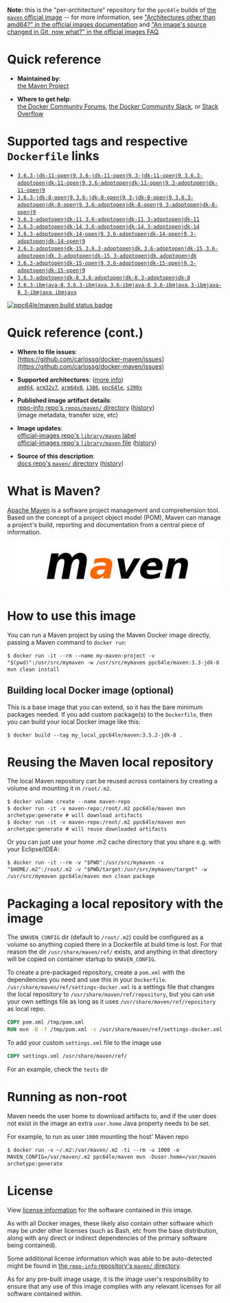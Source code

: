 <!--

********************************************************************************

WARNING:

    DO NOT EDIT "maven/README.md"

    IT IS AUTO-GENERATED

    (from the other files in "maven/" combined with a set of templates)

********************************************************************************

-->

**Note:** this is the "per-architecture" repository for the `ppc64le` builds of [the `maven` official image](https://hub.docker.com/_/maven) -- for more information, see ["Architectures other than amd64?" in the official images documentation](https://github.com/docker-library/official-images#architectures-other-than-amd64) and ["An image's source changed in Git, now what?" in the official images FAQ](https://github.com/docker-library/faq#an-images-source-changed-in-git-now-what).

# Quick reference

-	**Maintained by**:  
	[the Maven Project](https://github.com/carlossg/docker-maven)

-	**Where to get help**:  
	[the Docker Community Forums](https://forums.docker.com/), [the Docker Community Slack](https://dockr.ly/slack), or [Stack Overflow](https://stackoverflow.com/search?tab=newest&q=docker)

# Supported tags and respective `Dockerfile` links

-	[`3.6.3-jdk-11-openj9`, `3.6-jdk-11-openj9`, `3-jdk-11-openj9`, `3.6.3-adoptopenjdk-11-openj9`, `3.6-adoptopenjdk-11-openj9`, `3-adoptopenjdk-11-openj9`](https://github.com/carlossg/docker-maven/blob/b243010db790a1ab8f6a43d26ae86a76cba86b55/adoptopenjdk-11-openj9/Dockerfile)
-	[`3.6.3-jdk-8-openj9`, `3.6-jdk-8-openj9`, `3-jdk-8-openj9`, `3.6.3-adoptopenjdk-8-openj9`, `3.6-adoptopenjdk-8-openj9`, `3-adoptopenjdk-8-openj9`](https://github.com/carlossg/docker-maven/blob/b243010db790a1ab8f6a43d26ae86a76cba86b55/adoptopenjdk-8-openj9/Dockerfile)
-	[`3.6.3-adoptopenjdk-11`, `3.6-adoptopenjdk-11`, `3-adoptopenjdk-11`](https://github.com/carlossg/docker-maven/blob/d98fc55d68cbd5fa8df9e59c95678e1d702b0925/adoptopenjdk-11/Dockerfile)
-	[`3.6.3-adoptopenjdk-14`, `3.6-adoptopenjdk-14`, `3-adoptopenjdk-14`](https://github.com/carlossg/docker-maven/blob/5768b638a84739d0ad85dbcbe42018075550b109/adoptopenjdk-14/Dockerfile)
-	[`3.6.3-adoptopenjdk-14-openj9`, `3.6-adoptopenjdk-14-openj9`, `3-adoptopenjdk-14-openj9`](https://github.com/carlossg/docker-maven/blob/b243010db790a1ab8f6a43d26ae86a76cba86b55/adoptopenjdk-14-openj9/Dockerfile)
-	[`3.6.3-adoptopenjdk-15`, `3.6.3-adoptopenjdk`, `3.6-adoptopenjdk-15`, `3.6-adoptopenjdk`, `3-adoptopenjdk-15`, `3-adoptopenjdk`, `adoptopenjdk`](https://github.com/carlossg/docker-maven/blob/ecb160edac810c845116ef70ffbda8bfeca21075/adoptopenjdk-15/Dockerfile)
-	[`3.6.3-adoptopenjdk-15-openj9`, `3.6-adoptopenjdk-15-openj9`, `3-adoptopenjdk-15-openj9`](https://github.com/carlossg/docker-maven/blob/b243010db790a1ab8f6a43d26ae86a76cba86b55/adoptopenjdk-15-openj9/Dockerfile)
-	[`3.6.3-adoptopenjdk-8`, `3.6-adoptopenjdk-8`, `3-adoptopenjdk-8`](https://github.com/carlossg/docker-maven/blob/d98fc55d68cbd5fa8df9e59c95678e1d702b0925/adoptopenjdk-8/Dockerfile)
-	[`3.6.3-ibmjava-8`, `3.6.3-ibmjava`, `3.6-ibmjava-8`, `3.6-ibmjava`, `3-ibmjava-8`, `3-ibmjava`, `ibmjava`](https://github.com/carlossg/docker-maven/blob/d3dd6bc261c6173c5e52e3a7a36b6a3d8d2800b4/ibmjava-8/Dockerfile)

[![ppc64le/maven build status badge](https://img.shields.io/jenkins/s/https/doi-janky.infosiftr.net/job/multiarch/job/ppc64le/job/maven.svg?label=ppc64le/maven%20%20build%20job)](https://doi-janky.infosiftr.net/job/multiarch/job/ppc64le/job/maven/)

# Quick reference (cont.)

-	**Where to file issues**:  
	[https://github.com/carlossg/docker-maven/issues](https://github.com/carlossg/docker-maven/issues)

-	**Supported architectures**: ([more info](https://github.com/docker-library/official-images#architectures-other-than-amd64))  
	[`amd64`](https://hub.docker.com/r/amd64/maven/), [`arm32v7`](https://hub.docker.com/r/arm32v7/maven/), [`arm64v8`](https://hub.docker.com/r/arm64v8/maven/), [`i386`](https://hub.docker.com/r/i386/maven/), [`ppc64le`](https://hub.docker.com/r/ppc64le/maven/), [`s390x`](https://hub.docker.com/r/s390x/maven/)

-	**Published image artifact details**:  
	[repo-info repo's `repos/maven/` directory](https://github.com/docker-library/repo-info/blob/master/repos/maven) ([history](https://github.com/docker-library/repo-info/commits/master/repos/maven))  
	(image metadata, transfer size, etc)

-	**Image updates**:  
	[official-images repo's `library/maven` label](https://github.com/docker-library/official-images/issues?q=label%3Alibrary%2Fmaven)  
	[official-images repo's `library/maven` file](https://github.com/docker-library/official-images/blob/master/library/maven) ([history](https://github.com/docker-library/official-images/commits/master/library/maven))

-	**Source of this description**:  
	[docs repo's `maven/` directory](https://github.com/docker-library/docs/tree/master/maven) ([history](https://github.com/docker-library/docs/commits/master/maven))

# What is Maven?

[Apache Maven](http://maven.apache.org) is a software project management and comprehension tool. Based on the concept of a project object model (POM), Maven can manage a project's build, reporting and documentation from a central piece of information.

![logo](https://raw.githubusercontent.com/docker-library/docs/e2782b8942c1af41419536078c8d0176665a005d/maven/logo.png)

# How to use this image

You can run a Maven project by using the Maven Docker image directly, passing a Maven command to `docker run`:

```console
$ docker run -it --rm --name my-maven-project -v "$(pwd)":/usr/src/mymaven -w /usr/src/mymaven ppc64le/maven:3.3-jdk-8 mvn clean install
```

## Building local Docker image (optional)

This is a base image that you can extend, so it has the bare minimum packages needed. If you add custom package(s) to the `Dockerfile`, then you can build your local Docker image like this:

```console
$ docker build --tag my_local_ppc64le/maven:3.5.2-jdk-8 .
```

# Reusing the Maven local repository

The local Maven repository can be reused across containers by creating a volume and mounting it in `/root/.m2`.

```console
$ docker volume create --name maven-repo
$ docker run -it -v maven-repo:/root/.m2 ppc64le/maven mvn archetype:generate # will download artifacts
$ docker run -it -v maven-repo:/root/.m2 ppc64le/maven mvn archetype:generate # will reuse downloaded artifacts
```

Or you can just use your home .m2 cache directory that you share e.g. with your Eclipse/IDEA:

```console
$ docker run -it --rm -v "$PWD":/usr/src/mymaven -v "$HOME/.m2":/root/.m2 -v "$PWD/target:/usr/src/mymaven/target" -w /usr/src/mymaven ppc64le/maven mvn clean package  
```

# Packaging a local repository with the image

The `$MAVEN_CONFIG` dir (default to `/root/.m2`) could be configured as a volume so anything copied there in a Dockerfile at build time is lost. For that reason the dir `/usr/share/maven/ref/` exists, and anything in that directory will be copied on container startup to `$MAVEN_CONFIG`.

To create a pre-packaged repository, create a `pom.xml` with the dependencies you need and use this in your `Dockerfile`. `/usr/share/maven/ref/settings-docker.xml` is a settings file that changes the local repository to `/usr/share/maven/ref/repository`, but you can use your own settings file as long as it uses `/usr/share/maven/ref/repository` as local repo.

```dockerfile
COPY pom.xml /tmp/pom.xml
RUN mvn -B -f /tmp/pom.xml -s /usr/share/maven/ref/settings-docker.xml dependency:resolve
```

To add your custom `settings.xml` file to the image use

```dockerfile
COPY settings.xml /usr/share/maven/ref/
```

For an example, check the `tests` dir

# Running as non-root

Maven needs the user home to download artifacts to, and if the user does not exist in the image an extra `user.home` Java property needs to be set.

For example, to run as user `1000` mounting the host' Maven repo

```console
$ docker run -v ~/.m2:/var/maven/.m2 -ti --rm -u 1000 -e MAVEN_CONFIG=/var/maven/.m2 ppc64le/maven mvn -Duser.home=/var/maven archetype:generate
```

# License

View [license information](https://www.apache.org/licenses/) for the software contained in this image.

As with all Docker images, these likely also contain other software which may be under other licenses (such as Bash, etc from the base distribution, along with any direct or indirect dependencies of the primary software being contained).

Some additional license information which was able to be auto-detected might be found in [the `repo-info` repository's `maven/` directory](https://github.com/docker-library/repo-info/tree/master/repos/maven).

As for any pre-built image usage, it is the image user's responsibility to ensure that any use of this image complies with any relevant licenses for all software contained within.
